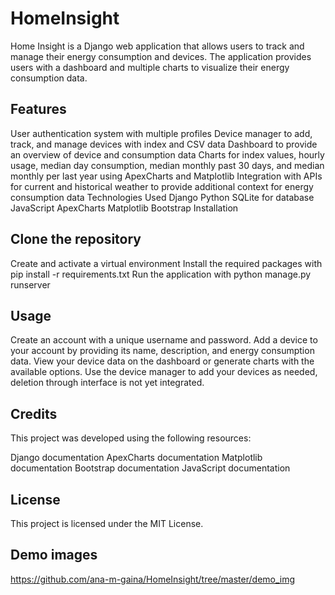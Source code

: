 ﻿# HomeInsight
 
Home Insight is a Django web application that allows users to track and manage their energy consumption and devices. The application provides users with a dashboard and multiple charts to visualize their energy consumption data.

## Features
 
User authentication system with multiple profiles
Device manager to add, track, and manage devices with index and CSV data
Dashboard to provide an overview of device and consumption data
Charts for index values, hourly usage, median day consumption, median monthly past 30 days, and median monthly per last year using ApexCharts and Matplotlib
Integration with APIs for current and historical weather to provide additional context for energy consumption data
Technologies Used
Django
Python
SQLite for database
JavaScript
ApexCharts
Matplotlib
Bootstrap
Installation

## Clone the repository
 
Create and activate a virtual environment
Install the required packages with pip install -r requirements.txt
Run the application with python manage.py runserver

## Usage
Create an account with a unique username and password.
Add a device to your account by providing its name, description, and energy consumption data.
View your device data on the dashboard or generate charts with the available options.
Use the device manager to add your devices as needed, deletion through interface is not yet integrated.

## Credits
This project was developed  using the following resources:

Django documentation
ApexCharts documentation
Matplotlib documentation
Bootstrap documentation
JavaScript documentation 

## License
This project is licensed under the MIT License.

## Demo images
https://github.com/ana-m-gaina/HomeInsight/tree/master/demo_img

